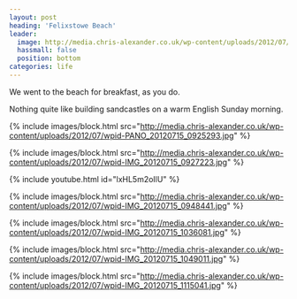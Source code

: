```yaml
---
layout: post
heading: 'Felixstowe Beach'
leader:
  image: http://media.chris-alexander.co.uk/wp-content/uploads/2012/07/wpid-IMG_20120715_0927223.jpg
  hassmall: false
  position: bottom
categories: life
---
```


We went to the beach for breakfast, as you do. 

Nothing quite like building sandcastles on a warm English Sunday morning. 

{% include images/block.html src="http://media.chris-alexander.co.uk/wp-content/uploads/2012/07/wpid-PANO_20120715_0925293.jpg" %}

{% include images/block.html src="http://media.chris-alexander.co.uk/wp-content/uploads/2012/07/wpid-IMG_20120715_0927223.jpg" %}

{% include youtube.html id="lxHL5m2oIlU" %}

{% include images/block.html src="http://media.chris-alexander.co.uk/wp-content/uploads/2012/07/wpid-IMG_20120715_0948441.jpg" %}

{% include images/block.html src="http://media.chris-alexander.co.uk/wp-content/uploads/2012/07/wpid-IMG_20120715_1036081.jpg" %}

{% include images/block.html src="http://media.chris-alexander.co.uk/wp-content/uploads/2012/07/wpid-IMG_20120715_1049011.jpg" %}

{% include images/block.html src="http://media.chris-alexander.co.uk/wp-content/uploads/2012/07/wpid-IMG_20120715_1115041.jpg" %}
